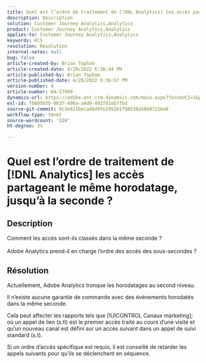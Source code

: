 ```yaml
---
title: Quel est l’ordre de traitement de [!DNL Analytics] les accès partageant le même horodatage, jusqu’à la seconde ?
description: Description
solution: Customer Journey Analytics,Analytics
product: Customer Journey Analytics,Analytics
applies-to: Customer Journey Analytics,Analytics
keywords: KCS
resolution: Resolution
internal-notes: null
bug: false
article-created-by: Brian Topham
article-created-date: 4/28/2022 6:36:44 PM
article-published-by: Brian Topham
article-published-date: 4/28/2022 6:36:57 PM
version-number: 4
article-number: KA-17999
dynamics-url: https://adobe-ent.crm.dynamics.com/main.aspx?forceUCI=1&pagetype=entityrecord&etn=knowledgearticle&id=228cd325-22c7-ec11-a7b6-0022480a1b03
exl-id: f6605b5b-8637-496a-a4d0-492f81eb7fbd
source-git-commit: 0c3e421beca46d9fe1952b1f98538a50697216a0
workflow-type: tm+mt
source-wordcount: '124'
ht-degree: 3%

---
```


# Quel est l’ordre de traitement de [!DNL Analytics] les accès partageant le même horodatage, jusqu’à la seconde ?

## Description

Comment les accès sont-ils classés dans la même seconde ?<br><br>Adobe Analytics prend-il en charge l’ordre des accès des sous-secondes ?

## Résolution


Actuellement, Adobe Analytics tronque les horodatages au second niveau.

Il n’existe aucune garantie de commande avec des événements horodatés dans la même seconde.

Cela peut affecter les rapports tels que [!UICONTROL Canaux marketing]; où un appel de lien (s.tl) est le premier accès traité au cours d’une visite et qu’un nouveau canal est défini sur un accès suivant dans un appel de suivi standard (s.t).

Si un ordre d’accès spécifique est requis, il est conseillé de retarder les appels suivants pour qu’ils se déclenchent en séquence.
